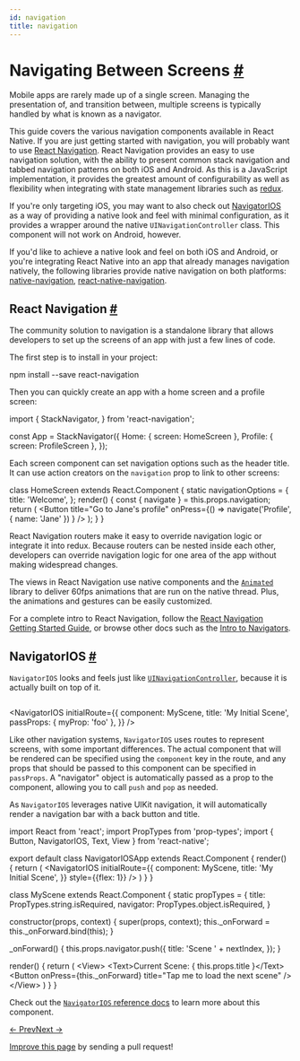 ```yaml
---
id: navigation
title: navigation
---
```

<a id="content"></a><h1><a class="anchor" name="navigating-between-screens"></a>Navigating Between Screens <a class="hash-link" href="docs/navigation.html#navigating-between-screens">#</a></h1><div><p>Mobile apps are rarely made up of a single screen. Managing the presentation of, and transition between, multiple screens is typically handled by what is known as a navigator.</p><p>This guide covers the various navigation components available in React Native.
If you are just getting started with navigation, you will probably want to use <a href="docs/navigation.html#react-navigation" target="_blank">React Navigation</a>. React Navigation provides an easy to use navigation solution, with the ability to present common stack navigation and tabbed navigation patterns on both iOS and Android. As this is a JavaScript implementation, it provides the greatest amount of configurability as well as flexibility when integrating with state management libraries such as <a href="https://reactnavigation.org/docs/guides/redux" target="_blank">redux</a>.</p><p>If you're only targeting iOS, you may want to also check out <a href="docs/navigation.html#navigatorios" target="_blank">NavigatorIOS</a> as a way of providing a native look and feel with minimal configuration, as it provides a wrapper around the native <code>UINavigationController</code> class. This component will not work on Android, however.</p><p>If you'd like to achieve a native look and feel on both iOS and Android, or you're integrating React Native into an app that already manages navigation natively, the following libraries provide native navigation on both platforms: <a href="http://airbnb.io/native-navigation/" target="_blank">native-navigation</a>, <a href="https://github.com/wix/react-native-navigation" target="_blank">react-native-navigation</a>.</p><h2><a class="anchor" name="react-navigation"></a>React Navigation <a class="hash-link" href="docs/navigation.html#react-navigation">#</a></h2><p>The community solution to navigation is a standalone library that allows developers to set up the screens of an app with just a few lines of code.</p><p>The first step is to install in your project:</p><div class="prism language-javascript">npm install <span class="token operator">--</span>save react<span class="token operator">-</span>navigation</div><p>Then you can quickly create an app with a home screen and a profile screen:</p><div class="prism language-javascript"><span class="token keyword">import</span> <span class="token punctuation">{</span>
  StackNavigator<span class="token punctuation">,</span>
<span class="token punctuation">}</span> <span class="token keyword">from</span> <span class="token string">'react-navigation'</span><span class="token punctuation">;</span>

<span class="token keyword">const</span> App <span class="token operator">=</span> <span class="token function">StackNavigator</span><span class="token punctuation">(</span><span class="token punctuation">{</span>
  Home<span class="token punctuation">:</span> <span class="token punctuation">{</span> screen<span class="token punctuation">:</span> HomeScreen <span class="token punctuation">}</span><span class="token punctuation">,</span>
  Profile<span class="token punctuation">:</span> <span class="token punctuation">{</span> screen<span class="token punctuation">:</span> ProfileScreen <span class="token punctuation">}</span><span class="token punctuation">,</span>
<span class="token punctuation">}</span><span class="token punctuation">)</span><span class="token punctuation">;</span></div><p>Each screen component can set navigation options such as the header title. It can use action creators on the <code>navigation</code> prop to link to other screens:</p><div class="prism language-javascript"><span class="token keyword">class</span> <span class="token class-name">HomeScreen</span> <span class="token keyword">extends</span> <span class="token class-name">React<span class="token punctuation">.</span>Component</span> <span class="token punctuation">{</span>
  <span class="token keyword">static</span> navigationOptions <span class="token operator">=</span> <span class="token punctuation">{</span>
    title<span class="token punctuation">:</span> <span class="token string">'Welcome'</span><span class="token punctuation">,</span>
  <span class="token punctuation">}</span><span class="token punctuation">;</span>
  <span class="token function">render</span><span class="token punctuation">(</span><span class="token punctuation">)</span> <span class="token punctuation">{</span>
    <span class="token keyword">const</span> <span class="token punctuation">{</span> navigate <span class="token punctuation">}</span> <span class="token operator">=</span> <span class="token keyword">this</span><span class="token punctuation">.</span>props<span class="token punctuation">.</span>navigation<span class="token punctuation">;</span>
    <span class="token keyword">return</span> <span class="token punctuation">(</span>
      <span class="token operator">&lt;</span>Button
        title<span class="token operator">=</span><span class="token string">"Go to Jane's profile"</span>
        onPress<span class="token operator">=</span><span class="token punctuation">{</span><span class="token punctuation">(</span><span class="token punctuation">)</span> <span class="token operator">=&gt;</span>
          <span class="token function">navigate</span><span class="token punctuation">(</span><span class="token string">'Profile'</span><span class="token punctuation">,</span> <span class="token punctuation">{</span> name<span class="token punctuation">:</span> <span class="token string">'Jane'</span> <span class="token punctuation">}</span><span class="token punctuation">)</span>
        <span class="token punctuation">}</span>
      <span class="token operator">/</span><span class="token operator">&gt;</span>
    <span class="token punctuation">)</span><span class="token punctuation">;</span>
  <span class="token punctuation">}</span>
<span class="token punctuation">}</span></div><p>React Navigation routers make it easy to override navigation logic or integrate it into redux. Because routers can be nested inside each other, developers can override navigation logic for one area of the app without making widespread changes.</p><p>The views in React Navigation use native components and the <a href="docs/animated.html" target="_blank"><code>Animated</code></a> library to deliver 60fps animations that are run on the native thread. Plus, the animations and gestures can be easily customized.</p><p>For a complete intro to React Navigation, follow the <a href="https://reactnavigation.org/docs/intro/" target="_blank">React Navigation Getting Started Guide</a>, or browse other docs such as the <a href="https://reactnavigation.org/docs/navigators/" target="_blank">Intro to Navigators</a>.</p><h2><a class="anchor" name="navigatorios"></a>NavigatorIOS <a class="hash-link" href="docs/navigation.html#navigatorios">#</a></h2><p><code>NavigatorIOS</code> looks and feels just like <a href="https://developer.apple.com/library/ios/documentation/UIKit/Reference/UINavigationController_Class/" target="_blank"><code>UINavigationController</code></a>, because it is actually built on top of it.</p><p><img src="img/NavigationStack-NavigatorIOS.gif" alt=""></p><div class="prism language-javascript"><span class="token operator">&lt;</span>NavigatorIOS
  initialRoute<span class="token operator">=</span><span class="token punctuation">{</span><span class="token punctuation">{</span>
    component<span class="token punctuation">:</span> MyScene<span class="token punctuation">,</span>
    title<span class="token punctuation">:</span> <span class="token string">'My Initial Scene'</span><span class="token punctuation">,</span>
    passProps<span class="token punctuation">:</span> <span class="token punctuation">{</span> myProp<span class="token punctuation">:</span> <span class="token string">'foo'</span> <span class="token punctuation">}</span><span class="token punctuation">,</span>
  <span class="token punctuation">}</span><span class="token punctuation">}</span>
<span class="token operator">/</span><span class="token operator">&gt;</span></div><p>Like other navigation systems, <code>NavigatorIOS</code> uses routes to represent screens, with some important differences. The actual component that will be rendered can be specified using the <code>component</code> key in the route, and any props that should be passed to this component can be specified in <code>passProps</code>. A "navigator" object is automatically passed as a prop to the component, allowing you to call <code>push</code> and <code>pop</code> as needed.</p><p>As <code>NavigatorIOS</code> leverages native UIKit navigation, it will automatically render a navigation bar with a back button and title.</p><div class="prism language-javascript"><span class="token keyword">import</span> React <span class="token keyword">from</span> <span class="token string">'react'</span><span class="token punctuation">;</span>
<span class="token keyword">import</span> PropTypes <span class="token keyword">from</span> <span class="token string">'prop-types'</span><span class="token punctuation">;</span>
<span class="token keyword">import</span> <span class="token punctuation">{</span> Button<span class="token punctuation">,</span> NavigatorIOS<span class="token punctuation">,</span> Text<span class="token punctuation">,</span> View <span class="token punctuation">}</span> <span class="token keyword">from</span> <span class="token string">'react-native'</span><span class="token punctuation">;</span>

<span class="token keyword">export</span> <span class="token keyword">default</span> <span class="token keyword">class</span> <span class="token class-name">NavigatorIOSApp</span> <span class="token keyword">extends</span> <span class="token class-name">React<span class="token punctuation">.</span>Component</span> <span class="token punctuation">{</span>
  <span class="token function">render</span><span class="token punctuation">(</span><span class="token punctuation">)</span> <span class="token punctuation">{</span>
    <span class="token keyword">return</span> <span class="token punctuation">(</span>
      <span class="token operator">&lt;</span>NavigatorIOS
        initialRoute<span class="token operator">=</span><span class="token punctuation">{</span><span class="token punctuation">{</span>
          component<span class="token punctuation">:</span> MyScene<span class="token punctuation">,</span>
          title<span class="token punctuation">:</span> <span class="token string">'My Initial Scene'</span><span class="token punctuation">,</span>
        <span class="token punctuation">}</span><span class="token punctuation">}</span>
        style<span class="token operator">=</span><span class="token punctuation">{</span><span class="token punctuation">{</span>flex<span class="token punctuation">:</span> <span class="token number">1</span><span class="token punctuation">}</span><span class="token punctuation">}</span>
      <span class="token operator">/</span><span class="token operator">&gt;</span>
    <span class="token punctuation">)</span>
  <span class="token punctuation">}</span>
<span class="token punctuation">}</span>

<span class="token keyword">class</span> <span class="token class-name">MyScene</span> <span class="token keyword">extends</span> <span class="token class-name">React<span class="token punctuation">.</span>Component</span> <span class="token punctuation">{</span>
  <span class="token keyword">static</span> propTypes <span class="token operator">=</span> <span class="token punctuation">{</span>
    title<span class="token punctuation">:</span> PropTypes<span class="token punctuation">.</span>string<span class="token punctuation">.</span>isRequired<span class="token punctuation">,</span>
    navigator<span class="token punctuation">:</span> PropTypes<span class="token punctuation">.</span>object<span class="token punctuation">.</span>isRequired<span class="token punctuation">,</span>
  <span class="token punctuation">}</span>

  <span class="token function">constructor</span><span class="token punctuation">(</span>props<span class="token punctuation">,</span> context<span class="token punctuation">)</span> <span class="token punctuation">{</span>
    <span class="token keyword">super</span><span class="token punctuation">(</span>props<span class="token punctuation">,</span> context<span class="token punctuation">)</span><span class="token punctuation">;</span>
    <span class="token keyword">this</span><span class="token punctuation">.</span>_onForward <span class="token operator">=</span> <span class="token keyword">this</span><span class="token punctuation">.</span>_onForward<span class="token punctuation">.</span><span class="token function">bind</span><span class="token punctuation">(</span><span class="token keyword">this</span><span class="token punctuation">)</span><span class="token punctuation">;</span>
  <span class="token punctuation">}</span>

  <span class="token function">_onForward</span><span class="token punctuation">(</span><span class="token punctuation">)</span> <span class="token punctuation">{</span>
    <span class="token keyword">this</span><span class="token punctuation">.</span>props<span class="token punctuation">.</span>navigator<span class="token punctuation">.</span><span class="token function">push</span><span class="token punctuation">(</span><span class="token punctuation">{</span>
      title<span class="token punctuation">:</span> <span class="token string">'Scene '</span> <span class="token operator">+</span> nextIndex<span class="token punctuation">,</span>
    <span class="token punctuation">}</span><span class="token punctuation">)</span><span class="token punctuation">;</span>
  <span class="token punctuation">}</span>

  <span class="token function">render</span><span class="token punctuation">(</span><span class="token punctuation">)</span> <span class="token punctuation">{</span>
    <span class="token keyword">return</span> <span class="token punctuation">(</span>
      <span class="token operator">&lt;</span>View<span class="token operator">&gt;</span>
        <span class="token operator">&lt;</span>Text<span class="token operator">&gt;</span>Current Scene<span class="token punctuation">:</span> <span class="token punctuation">{</span> <span class="token keyword">this</span><span class="token punctuation">.</span>props<span class="token punctuation">.</span>title <span class="token punctuation">}</span><span class="token operator">&lt;</span><span class="token operator">/</span>Text<span class="token operator">&gt;</span>
        <span class="token operator">&lt;</span>Button
          onPress<span class="token operator">=</span><span class="token punctuation">{</span><span class="token keyword">this</span><span class="token punctuation">.</span>_onForward<span class="token punctuation">}</span>
          title<span class="token operator">=</span><span class="token string">"Tap me to load the next scene"</span>
        <span class="token operator">/</span><span class="token operator">&gt;</span>
      <span class="token operator">&lt;</span><span class="token operator">/</span>View<span class="token operator">&gt;</span>
    <span class="token punctuation">)</span>
  <span class="token punctuation">}</span>
<span class="token punctuation">}</span></div><p>Check out the <a href="docs/navigatorios.html" target="_blank"><code>NavigatorIOS</code> reference docs</a> to learn more about this component.</p></div><div class="docs-prevnext"><a class="docs-prev" href="docs/platform-specific-code.html#content">← Prev</a><a class="docs-next" href="docs/images.html#content">Next →</a></div><p class="edit-page-block"><a target="_blank" href="https://github.com/facebook/react-native/blob/master/docs/Navigation.md">Improve this page</a> by sending a pull request!</p>
